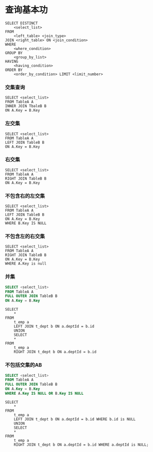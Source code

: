 # 查询基本功
```msyql
SELECT DISTINCT
	<select_list>
FROM
	<left_table> <join_type>
JOIN <right_table> ON <join_condition>
WHERE
	<where_condition>
GROUP BY
	<group_by_list>
HAVING
	<having_condition>
ORDER BY
	<order_by_condition> LIMIT <limit_number>
```

### 交集查询
```mysql
SELECT <select_list> 
FROM TableA A
INNER JOIN TbaleB B
ON A.Key = B.Key
```

### 左交集
```mysql
SELECT <select_list>
FROM TableA A
LEFT JOIN TableB B
ON A.Key = B.Key
```

### 右交集
```mysql
SELECT <select_list>
FROM TableA A
RIGHT JOIN TableB B
ON A.Key = B.Key
```

### 不包含右的左交集
```mysql
SELECT <select_list>
FROM TableA A
LEFT JOIN TableB B
ON A.Key = B.Key
WHERE B.Key IS NULL
```

### 不包含左的右交集
```mysql
SELECT <select_list>
FROM TableA A
RIGHT JOIN TableB B
ON A.Key = B.Key
WHERE A.Key is null
```

### 并集
```sql 只使用 ORACLE
SELECT <select_list>
FROM TableA A
FULL OUTER JOIN TableB B
ON A.Key = B.Key
```

```mysql
SELECT
	* 
FROM
	t_emp a
	LEFT JOIN t_dept b ON a.deptId = b.id 
	UNION
	SELECT
	* 
FROM
	t_emp a
	RIGHT JOIN t_dept b ON a.deptId = b.id 
```

### 不包括交集的AB
```sql ORACLE
SELECT <select_list>
FROM TableA A
FULL OUTER JOIN TableB B
ON A.Key = B.Key
WHERE A.Key IS NULL OR B.Key IS NULL
```
```mysql
SELECT
	* 
FROM
	t_emp a
	LEFT JOIN t_dept b ON a.deptId = b.id WHERE b.id is NULL
	UNION
	SELECT
	* 
FROM
	t_emp a
	RIGHT JOIN t_dept b ON a.deptId = b.id WHERE a.deptId is NULL;
```